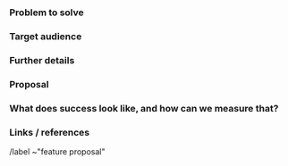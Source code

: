 ### Problem to solve

<!--- What problem do we solve? -->

### Target audience

<!--- For whom are we doing this? Include either a persona from https://design.gitlab.com/getting-started/personas or define a specific company role. e.a. "Release Manager" or "Security Analyst" -->

### Further details

<!--- Include use cases, benefits, and/or goals (contributes to our vision?) -->

### Proposal

<!--- How are we going to solve the problem? -->

### What does success look like, and how can we measure that?

<!--- If no way to measure success, link to an issue that will implement a way to measure this -->

### Links / references

/label ~"feature proposal"
